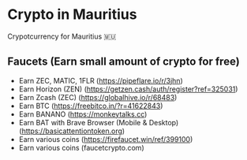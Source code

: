 # Crypto in Mauritius
Crypotcurrency for Mauritius 🇲🇺

## Faucets (Earn small amount of crypto for free)
- Earn ZEC, MATIC, 1FLR (https://pipeflare.io/r/3jhn)
- Earn Horizon (ZEN) (https://getzen.cash/auth/register?ref=325031)
- Earn Zcash (ZEC) (https://globalhive.io/r/68483)
- Earn BTC (https://freebitco.in/?r=41622843)
- Earn BANANO (https://monkeytalks.cc)
- Earn BAT with Brave Browser (Mobile & Desktop) (https://basicattentiontoken.org)
- Earn various coins (https://firefaucet.win/ref/399100)
- Earn various coins (faucetcrypto.com)
